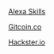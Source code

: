 [Alexa Skills](https://www.amazon.com/s?k=exp0nge&i=alexa-skills)

[Gitcoin.co](https://gitcoin.co/exp0nge)

[Hackster.io](https://www.hackster.io/exp0nge)
